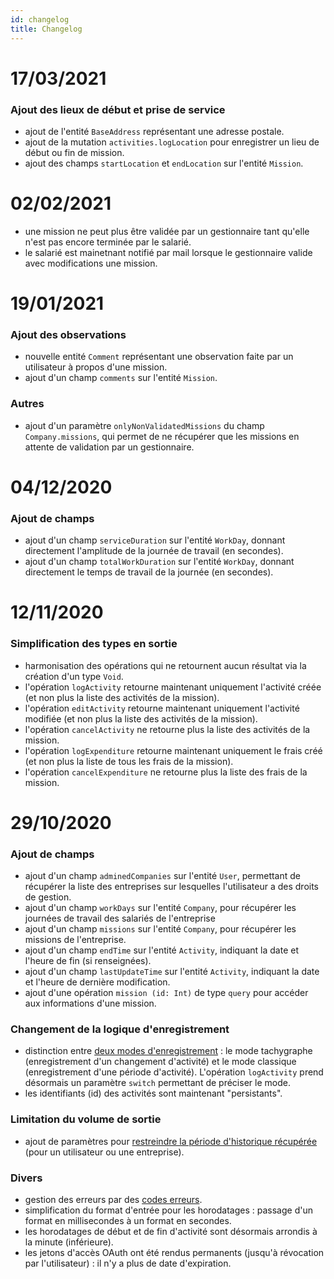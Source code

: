 ```yaml
---
id: changelog
title: Changelog
---
```


# 17/03/2021

### Ajout des lieux de début et prise de service

- ajout de l'entité `BaseAddress` représentant une adresse postale.
- ajout de la mutation `activities.logLocation` pour enregistrer un lieu de début ou fin de mission.
- ajout des champs `startLocation` et `endLocation` sur l'entité `Mission`.

# 02/02/2021

- une mission ne peut plus être validée par un gestionnaire tant qu'elle n'est pas encore terminée par le salarié.
- le salarié est mainetnant notifié par mail lorsque le gestionnaire valide avec modifications une mission.

# 19/01/2021

### Ajout des observations

- nouvelle entité `Comment` représentant une observation faite par un utilisateur à propos d'une mission.
- ajout d'un champ `comments` sur l'entité `Mission`.

### Autres

- ajout d'un paramètre `onlyNonValidatedMissions` du champ `Company.missions`, qui permet de ne récupérer que les missions en attente de validation par un gestionnaire.

# 04/12/2020

### Ajout de champs

- ajout d'un champ `serviceDuration` sur l'entité `WorkDay`, donnant directement l'amplitude de la journée de travail (en secondes).
- ajout d'un champ `totalWorkDuration` sur l'entité `WorkDay`, donnant directement le temps de travail de la journée (en secondes).

# 12/11/2020

### Simplification des types en sortie

- harmonisation des opérations qui ne retournent aucun résultat via la création d'un type `Void`.
- l'opération `logActivity` retourne maintenant uniquement l'activité créée (et non plus la liste des activités de la mission).
- l'opération `editActivity` retourne maintenant uniquement l'activité modifiée (et non plus la liste des activités de la mission).
- l'opération `cancelActivity` ne retourne plus la liste des activités de la mission.
- l'opération `logExpenditure` retourne maintenant uniquement le frais créé (et non plus la liste de tous les frais de la mission).
- l'opération `cancelExpenditure` ne retourne plus la liste des frais de la mission.

# 29/10/2020

### Ajout de champs

- ajout d'un champ `adminedCompanies` sur l'entité `User`, permettant de récupérer la liste des entreprises sur lesquelles l'utilisateur a des droits de gestion.
- ajout d'un champ `workDays` sur l'entité `Company`, pour récupérer les journées de travail des salariés de l'entreprise
- ajout d'un champ `missions` sur l'entité `Company`, pour récupérer les missions de l'entreprise.
- ajout d'un champ `endTime` sur l'entité `Activity`, indiquant la date et l'heure de fin (si renseignées).
- ajout d'un champ `lastUpdateTime` sur l'entité `Activity`, indiquant la date et l'heure de dernière modification.
- ajout d'une opération `mission (id: Int)` de type `query` pour accéder aux informations d'une mission.

### Changement de la logique d'enregistrement

- distinction entre [deux modes d'enregistrement](push-activity.md#enregistrement-dune-activité) : le mode tachygraphe (enregistrement d'un changement d'activité) et le mode classique (enregistrement d'une période d'activité). L'opération `logActivity` prend désormais un paramètre `switch` permettant de préciser le mode.
- les identifiants (id) des activités sont maintenant "persistants".

### Limitation du volume de sortie

- ajout de paramètres pour [restreindre la période d'historique récupérée](read-activities.md#choix-de-la-période-dhistorique-récupérée) (pour un utilisateur ou une entreprise).

### Divers

- gestion des erreurs par des [codes erreurs](errors.md).
- simplification du format d'entrée pour les horodatages : passage d'un format en millisecondes à un format en secondes.
- les horodatages de début et de fin d'activité sont désormais arrondis à la minute (inférieure).
- les jetons d'accès OAuth ont été rendus permanents (jusqu'à révocation par l'utilisateur) : il n'y a plus de date d'expiration.
